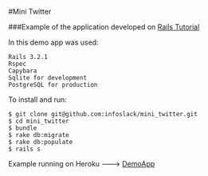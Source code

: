 #Mini Twitter

###Example of the application developed on [Rails Tutorial](http://ruby.railstutorial.org/ruby-on-rails-tutorial-book)

In this demo app was used:

    Rails 3.2.1
    Rspec
    Capybara
    Sqlite for development
    PostgreSQL for production

To install and run:

    $ git clone git@github.com:infoslack/mini_twitter.git
    $ cd mini_twitter
    $ bundle
    $ rake db:migrate
    $ rake db:populate
    $ rails s

Example running on Heroku ---> [DemoApp](https://my-mini-twitter.herokuapp.com/)
